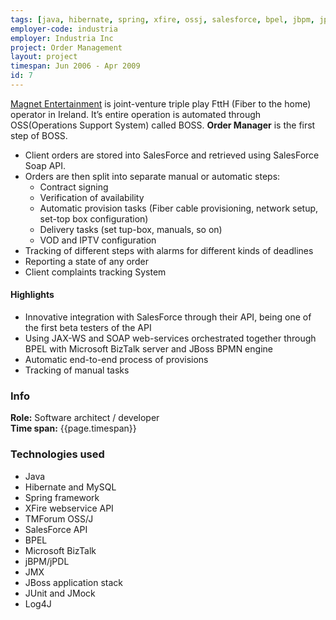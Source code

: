 ```yaml
---
tags: [java, hibernate, spring, xfire, ossj, salesforce, bpel, jbpm, jpdl, jmx, jboss, junit, jmock, log4j]
employer-code: industria
employer: Industria Inc
project: Order Management
layout: project
timespan: Jun 2006 - Apr 2009
id: 7
---
```


[Magnet Entertainment](https://www.magnet.ie/residential/) is joint­-venture triple play FttH (Fiber to the home) operator in Ireland. It’s entire operation is automated through OSS(Operations Support System) called BOSS. **Order Manager** is the first step of BOSS.
* Client orders are stored into SalesForce and retrieved using SalesForce Soap API.
* Orders are then split into separate manual or automatic steps:
    * Contract signing
    * Verification of availability
    * Automatic provision tasks (Fiber cable provisioning, network setup, set-top box configuration)
    * Delivery tasks (set tup-box, manuals, so on)
    * VOD and IPTV configuration
* Tracking of different steps with alarms for different kinds of deadlines
* Reporting a state of any order
* Client complaints tracking System

#### Highlights  
* Innovative integration with SalesForce through their API, being one of the first beta testers of the API
* Using JAX-WS and SOAP web-services orchestrated together through BPEL with Microsoft BizTalk server and JBoss BPMN engine
* Automatic end-to-end process of provisions
* Tracking of manual tasks

### Info
**Role:** Software architect / developer  
**Time span:**  {{page.timespan}}

### Technologies used
* Java
* Hibernate and MySQL
* Spring framework
* XFire webservice API
* TMForum OSS/J
* SalesForce API
* BPEL
* Microsoft BizTalk
* jBPM/jPDL
* JMX
* JBoss application stack
* JUnit and JMock
* Log4J

